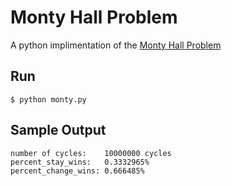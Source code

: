 # Monty Hall Problem

A python implimentation of the [Monty Hall Problem](https://en.wikipedia.org/wiki/Monty_Hall_problem)

## Run

```
$ python monty.py
```

## Sample Output

```
number of cycles:    10000000 cycles
percent_stay_wins:   0.3332965%
percent_change_wins: 0.666485%
```
